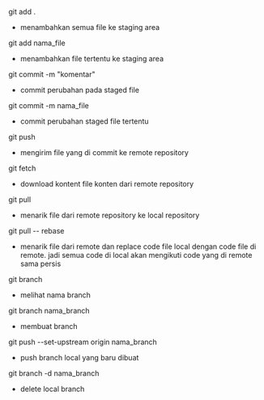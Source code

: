 git add .
- menambahkan semua file ke staging area

git add nama_file
- menambahkan file tertentu ke staging area

git commit -m "komentar"
- commit perubahan pada staged file

git commit -m nama_file
- commit perubahan staged file tertentu

git push
- mengirim file yang di commit ke remote repository

git fetch
- download kontent file konten dari remote repository

git pull
- menarik file dari remote repository ke local repository

git pull -- rebase
- menarik file dari remote dan replace code file local dengan code file di remote.
  jadi semua code di local akan mengikuti code yang di remote sama persis
 
git branch
- melihat nama branch

git branch nama_branch
- membuat branch

git push --set-upstream origin nama_branch
- push branch local yang baru dibuat

git branch -d nama_branch
- delete local branch